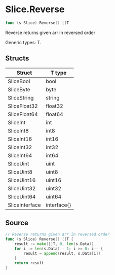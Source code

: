 # Slice.Reverse

```go
func (s Slice) Reverse() []T
```

Reverse returns given arr in reversed order

Generic types: T.

## Structs

| Struct | T type |
| ------ | ------ |
| SliceBool | bool |
| SliceByte | byte |
| SliceString | string |
| SliceFloat32 | float32 |
| SliceFloat64 | float64 |
| SliceInt | int |
| SliceInt8 | int8 |
| SliceInt16 | int16 |
| SliceInt32 | int32 |
| SliceInt64 | int64 |
| SliceUint | uint |
| SliceUint8 | uint8 |
| SliceUint16 | uint16 |
| SliceUint32 | uint32 |
| SliceUint64 | uint64 |
| SliceInterface | interface{} |

## Source

```go
// Reverse returns given arr in reversed order
func (s Slice) Reverse() []T {
	result := make([]T, 0, len(s.Data))
	for i := len(s.Data) - 1; i >= 0; i-- {
		result = append(result, s.Data[i])
	}
	return result
}
```

